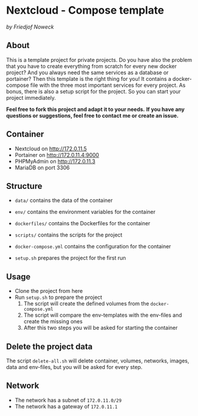 # Nextcloud - Compose template
_by Friedjof Noweck_

## About
This is a template project for private projects.
Do you have also the problem that you have to create everything from scratch for every new docker project?
And you always need the same services as a database or portainer?
Then this template is the right thing for you!
It contains a docker-compose file with the three most important services for every project.
As bonus, there is also a setup script for the project. So you can start your project immediately.

**Feel free to fork this project and adapt it to your needs.**
**If you have any questions or suggestions, feel free to contact me or create an issue.**

## Container
- Nextcloud on http://172.0.11.5
- Portainer on http://172.0.11.4:9000
- PHPMyAdmin on http://172.0.11.3
- MariaDB on port 3306

## Structure
- `data/` contains the data of the container
- `env/` contains the environment variables for the container
- `dockerfiles/` contains the Dockerfiles for the container
- `scripts/` contains the scripts for the project

- `docker-compose.yml` contains the configuration for the container
- `setup.sh` prepares the project for the first run

## Usage
- Clone the project from here
- Run `setup.sh` to prepare the project
  1. The script will create the defined volumes from the `docker-compose.yml`
  2. The script will compare the env-templates with the env-files and create the missing ones
  3. After this two steps you will be asked for starting the container

## Delete the project data
The script `delete-all.sh` will delete container, volumes, networks, images, data and env-files, but you will be asked for every step.

## Network
- The network has a subnet of `172.0.11.0/29`
- The network has a gateway of `172.0.11.1`
